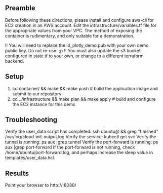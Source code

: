 ## Preamble
Before following these directions, please install and configure aws-cli for EC2 creation in an AWS account.
Edit the infrastructure/variables.tf file for the appropriate values from your VPC.
The method of exposing the container is rudimentary, and only suitable for a demonstration.

!! You will need to replace the id_plotly_demo.pub with your own demo public key. Do not re-use. ;p
!! You must also update the s3 bucket configured in state.tf to your own, or change to a different terraform backend.

## Setup
1. cd container/ && make && make push 					# build the application image and submit to our repository
2. cd ../infrastructure && make plan && make apply			# build and configure the EC2 instance for this demo

## Troubleshooting
Verify the user_data script has completed: ssh ubuntu@<public-ip> && grep "finished" /var/log/cloud-init-output.log
Verify the service: kubectl get svc
Verify the tunnel is running: ps aux |grep tunnel
Verify the port-forward is running: ps aux |grep port-forward
If the port-forward is not running, check /home/ubuntu/port-forward.log, and perhaps increase the sleep value in templates/user_data.hcl.

## Results
Point your browser to http://<terraform output public_ip>:8080/


